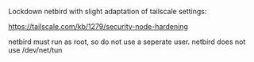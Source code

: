 Lockdown netbird with slight adaptation of tailscale settings:

https://tailscale.com/kb/1279/security-node-hardening

netbird must run as root, so do not use a seperate user.
netbird does not use /dev/net/tun
